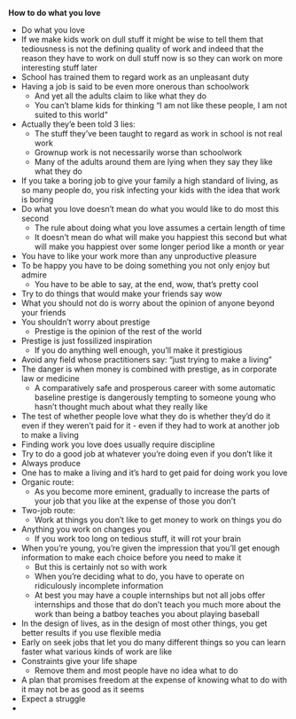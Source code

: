 **How to do what you love**

- Do what you love
- If we make kids work on dull stuff it might be wise to tell them that tediousness is not the defining quality of work and indeed that the reason they have to work on dull stuff now is so they can work on more interesting stuff later
- School has trained them to regard work as an unpleasant duty
- Having a job is said to be even more onerous than schoolwork
	- And yet all the adults claim to like what they do
	- You can’t blame kids for thinking “I am not like these people, I am not suited to this world”
- Actually they’e been told 3 lies:
	- The stuff they’ve been taught to regard as work in school is not real work
	- Grownup work is not necessarily worse than schoolwork
	- Many of the adults around them are lying when they say they like what they do
- If you take a boring job to give your family a high standard of living, as so many people do, you risk infecting your kids with the idea that work is boring
- Do what you love doesn’t mean do what you would like to do most this second
	- The rule about doing what you love assumes a certain length of time
	- It doesn’t mean do what will make you happiest this second but what will make you happiest over some longer period like a month or year
- You have to like your work more than any unproductive pleasure
- To be happy you have to be doing something you not only enjoy but admire
	- You have to be able to say, at the end, wow, that’s pretty cool
- Try to do things that would make your friends say wow
- What you should not do is worry about the opinion of anyone beyond your friends
- You shouldn’t worry about prestige
	- Prestige is the opinion of the rest of the world
- Prestige is just fossilized inspiration
	- If you do anything well enough, you’ll make it prestigious
- Avoid any field whose practitioners say: “just trying to make a living”
- The danger is when money is combined with prestige, as in corporate law or medicine
	- A comparatively safe and prosperous career with some automatic baseline prestige is dangerously tempting to someone young who hasn’t thought much about what they really like
- The test of whether people love what they do is whether they’d do it even if they weren’t paid for it - even if they had to work at another job to make a living
- Finding work you love does usually require discipline
- Try to do a good job at whatever you’re doing even if you don’t like it
- Always produce
- One has to make a living and it’s hard to get paid for doing work you love
- Organic route:
	- As you become more eminent, gradually to increase the parts of your job that you like at the expense of those you don’t
- Two-job route:
	- Work at things you don’t like to get money to work on things you do
- Anything you work on changes you
	- If you work too long on tedious stuff, it will rot your brain
- When you’re young, you’re given the impression that you’ll get enough information to make each choice before you need to make it
	- But this is certainly not so with work
	- When you’re deciding what to do, you have to operate on ridiculously incomplete information
	- At best you may have a couple internships but not all jobs offer internships and those that do don’t teach you much more about the work than being a batboy teaches you about playing baseball
- In the design of lives, as in the design of most other things, you get better results if you use flexible media
- Early on seek jobs that let you do many different things so you can learn faster what various kinds of work are like
- Constraints give your life shape
	- Remove them and most people have no idea what to do
- A plan that promises freedom at the expense of knowing what to do with it may not be as good as it seems
- Expect a struggle
- 

